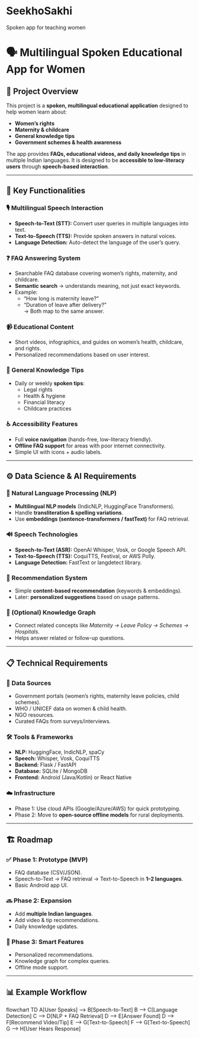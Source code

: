 # SeekhoSakhi
Spoken app for teaching women

# 🗣️ Multilingual Spoken Educational App for Women  

## 📌 Project Overview  
This project is a **spoken, multilingual educational application** designed to help women learn about:  
- **Women’s rights**  
- **Maternity & childcare**  
- **General knowledge tips**  
- **Government schemes & health awareness**  

The app provides **FAQs, educational videos, and daily knowledge tips** in multiple Indian languages. It is designed to be **accessible to low-literacy users** through **speech-based interaction**.  

---

## 🚀 Key Functionalities  

### 🎙️ Multilingual Speech Interaction  
- **Speech-to-Text (STT):** Convert user queries in multiple languages into text.  
- **Text-to-Speech (TTS):** Provide spoken answers in natural voices.  
- **Language Detection:** Auto-detect the language of the user’s query.  

### ❓ FAQ Answering System  
- Searchable FAQ database covering women’s rights, maternity, and childcare.  
- **Semantic search** → understands meaning, not just exact keywords.  
- Example:  
  - “How long is maternity leave?”  
  - “Duration of leave after delivery?”  
  → Both map to the same answer.  

### 📹 Educational Content  
- Short videos, infographics, and guides on women’s health, childcare, and rights.  
- Personalized recommendations based on user interest.  

### 📢 General Knowledge Tips  
- Daily or weekly **spoken tips**:  
  - Legal rights  
  - Health & hygiene  
  - Financial literacy  
  - Childcare practices  

### ♿ Accessibility Features  
- Full **voice navigation** (hands-free, low-literacy friendly).  
- **Offline FAQ support** for areas with poor internet connectivity.  
- Simple UI with icons + audio labels.  

---

## ⚙️ Data Science & AI Requirements  

### 🧠 Natural Language Processing (NLP)  
- **Multilingual NLP models** (IndicNLP, HuggingFace Transformers).  
- Handle **transliteration & spelling variations**.  
- Use **embeddings (sentence-transformers / fastText)** for FAQ retrieval.  

### 🔊 Speech Technologies  
- **Speech-to-Text (ASR):** OpenAI Whisper, Vosk, or Google Speech API.  
- **Text-to-Speech (TTS):** CoquiTTS, Festival, or AWS Polly.  
- **Language Detection:** FastText or langdetect library.  

### 🎯 Recommendation System  
- Simple **content-based recommendation** (keywords & embeddings).  
- Later: **personalized suggestions** based on usage patterns.  

### 🔗 (Optional) Knowledge Graph  
- Connect related concepts like *Maternity → Leave Policy → Schemes → Hospitals*.  
- Helps answer related or follow-up questions.  

---

## 📋 Technical Requirements  

### 📂 Data Sources  
- Government portals (women’s rights, maternity leave policies, child schemes).  
- WHO / UNICEF data on women & child health.  
- NGO resources.  
- Curated FAQs from surveys/interviews.  

### 🛠️ Tools & Frameworks  
- **NLP:** HuggingFace, IndicNLP, spaCy  
- **Speech:** Whisper, Vosk, CoquiTTS  
- **Backend:** Flask / FastAPI  
- **Database:** SQLite / MongoDB  
- **Frontend:** Android (Java/Kotlin) or React Native  

### ☁️ Infrastructure  
- Phase 1: Use cloud APIs (Google/Azure/AWS) for quick prototyping.  
- Phase 2: Move to **open-source offline models** for rural deployments.  

---

## 🏗️ Roadmap  

### ✅ Phase 1: Prototype (MVP)  
- FAQ database (CSV/JSON).  
- Speech-to-Text → FAQ retrieval → Text-to-Speech in **1–2 languages**.  
- Basic Android app UI.  

### 🔜 Phase 2: Expansion  
- Add **multiple Indian languages**.  
- Add video & tip recommendations.  
- Daily knowledge updates.  

### 🎯 Phase 3: Smart Features  
- Personalized recommendations.  
- Knowledge graph for complex queries.  
- Offline mode support.  

---

## 📊 Example Workflow  

flowchart TD
    A[User Speaks] --> B[Speech-to-Text]
    B --> C[Language Detection]
    C --> D[NLP + FAQ Retrieval]
    D --> E[Answer Found]
    D --> F[Recommend Video/Tip]
    E --> G[Text-to-Speech]
    F --> G[Text-to-Speech]
    G --> H[User Hears Response]
